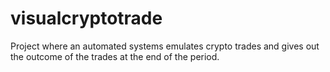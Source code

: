 # visualcryptotrade
Project where an automated systems emulates crypto trades and gives out the outcome of the trades at the end of the period.
